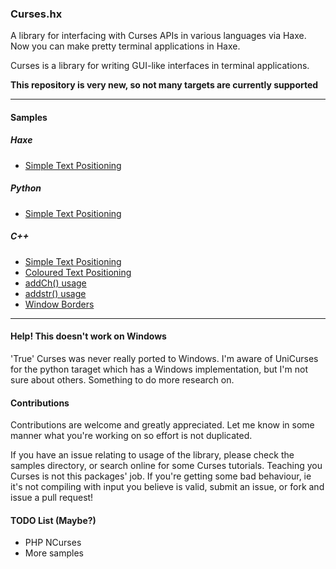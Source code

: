 
### Curses.hx  
A library for interfacing with Curses APIs in various languages via Haxe.  
Now you can make pretty terminal applications in Haxe.    

Curses is a library for writing GUI-like interfaces in terminal applications.  

**This repository is very new, so not many targets are currently supported**  

---

#### Samples
##### Haxe
+ [Simple Text Positioning](samples/py/01-simple)   

##### Python
+ [Simple Text Positioning](samples/py/01-simple)   

##### C++
+ [Simple Text Positioning](samples/cpp/01-simple)  
+ [Coloured Text Positioning](samples/cpp/02-simple-color)  
+ [addCh() usage](samples/cpp/03-addch)  
+ [addstr() usage](samples/cpp/04-addstr)  
+ [Window Borders](samples/cpp/05-border)  

----

#### Help! This doesn't work on Windows  
'True' Curses was never really ported to Windows. I'm aware of UniCurses for the python taraget which has a Windows implementation, but I'm not sure about others. Something to do more research on.     

#### Contributions  
Contributions are welcome and greatly appreciated. Let me know in some manner what you're working on so effort is not duplicated.  

If you have an issue relating to usage of the library, please check the samples directory, or search online for some Curses tutorials. Teaching you Curses is not this packages' job. If you're getting some bad behaviour, ie it's not compiling with input you believe is valid, submit an issue, or fork and issue a pull request!

#### TODO List (Maybe?)
+ PHP NCurses
+ More samples
